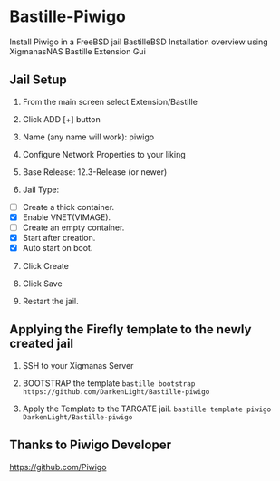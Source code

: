 # Bastille-Piwigo
Install Piwigo in a FreeBSD jail BastilleBSD
Installation overview using XigmanasNAS Bastille Extension Gui

## Jail Setup
1. From the main screen select Extension/Bastille

2. Click ADD [+] button

3. Name (any name will work): piwigo

4. Configure Network Properties to your liking

5. Base Release: 12.3-Release (or newer)

6. Jail Type: 
- [ ] Create a thick container.
- [x] Enable VNET(VIMAGE).
- [ ] Create an empty container.
- [x] Start after creation.
- [x] Auto start on boot.

7. Click Create

8. Click Save

9. Restart the jail.


## Applying the Firefly template to the newly created jail

1. SSH to your Xigmanas Server

2. BOOTSTRAP the template
`bastille bootstrap https://github.com/DarkenLight/Bastille-piwigo`

3. Apply the Template to the TARGATE jail.
`bastille template piwigo DarkenLight/Bastille-piwigo`


## Thanks to Piwigo Developer
https://github.com/Piwigo
